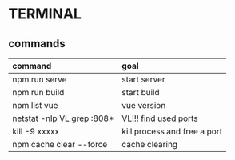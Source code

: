 # TERMINAL
## commands
| command  |      goal     |
|:----------|:-------------|
| npm run serve |  start server |
| npm run build |  start build |
| npm list vue |  vue version |
| netstat -nlp VL grep :808* |  VL!!! find used ports |
| kill -9 xxxxx |  kill process and free a port |
| npm cache clear --force |  cache clearing |
